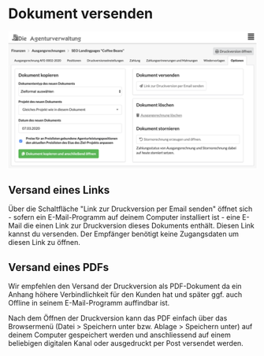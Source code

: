 # Dokument versenden

![](../../.gitbook/assets/bildschirmfoto-2020-03-07-um-15.46.30%20%281%29.png)

## Versand eines Links

Über die Schaltfläche "Link zur Druckversion per Email senden" öffnet sich - sofern ein E-Mail-Programm auf deinem Computer installiert ist - eine E-Mail die einen Link zur Druckversion dieses Dokuments enthält. Diesen Link kannst du versenden. Der Empfänger benötigt keine Zugangsdaten um diesen Link zu öffnen. 

## Versand eines PDFs

Wir empfehlen den Versand der Druckversion als PDF-Dokument da ein Anhang höhere Verbindlichkeit für den Kunden hat und später ggf. auch Offline in seinem E-Mail-Programm auffindbar ist.

Nach dem Öffnen der Druckversion kann das PDF einfach über das Browsermenü \(Datei &gt; Speichern unter bzw. Ablage &gt; Speichern unter\) auf deinem Computer gespeichert werden und anschliessend auf einem beliebigen digitalen Kanal oder ausgedruckt per Post versendet werden.

